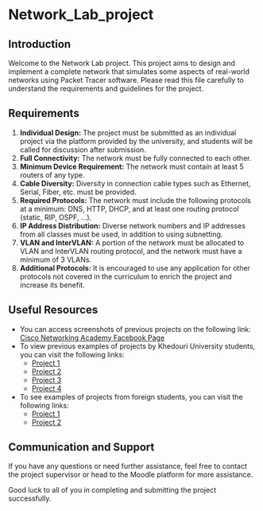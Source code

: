 # Network_Lab_project

## Introduction
Welcome to the Network Lab project. This project aims to design and implement a complete network that simulates some aspects of real-world networks using Packet Tracer software. Please read this file carefully to understand the requirements and guidelines for the project.

## Requirements
1. **Individual Design:** The project must be submitted as an individual project via the platform provided by the university, and students will be called for discussion after submission.
2. **Full Connectivity:** The network must be fully connected to each other.
3. **Minimum Device Requirement:** The network must contain at least 5 routers of any type.
4. **Cable Diversity:** Diversity in connection cable types such as Ethernet, Serial, Fiber, etc. must be provided.
5. **Required Protocols:** The network must include the following protocols at a minimum: DNS, HTTP, DHCP, and at least one routing protocol (static, RIP, OSPF, ...).
6. **IP Address Distribution:** Diverse network numbers and IP addresses from all classes must be used, in addition to using subnetting.
7. **VLAN and InterVLAN:** A portion of the network must be allocated to VLAN and InterVLAN routing protocol, and the network must have a minimum of 3 VLANs.
8. **Additional Protocols:** It is encouraged to use any application for other protocols not covered in the curriculum to enrich the project and increase its benefit.

## Useful Resources
- You can access screenshots of previous projects on the following link: [Cisco Networking Academy Facebook Page](https://www.facebook.com/cisconetworkingacademy/)
- To view previous examples of projects by Khedouri University students, you can visit the following links:
  - [Project 1](https://www.facebook.com/cisconetworkingacademy/photos/a.224661870716/10155574643580717)
  - [Project 2](https://www.facebook.com/cisconetworkingacademy/photos/a.224661870716/10155549779520717)
  - [Project 3](https://www.facebook.com/cisconetworkingacademy/photos/a.224661870716/10155533933525717)
  - [Project 4](https://www.facebook.com/cisconetworkingacademy/photos/a.224661870716/10155532557875717)
- To see examples of projects from foreign students, you can visit the following links:
  - [Project 1](https://www.facebook.com/cisconetworkingacademy/photos/a.224661870716/10155527857085717)
  - [Project 2](https://www.facebook.com/cisconetworkingacademy/photos/a.224661870716/10155555548730717)

## Communication and Support
If you have any questions or need further assistance, feel free to contact the project supervisor or head to the Moodle platform for more assistance.

Good luck to all of you in completing and submitting the project successfully.

